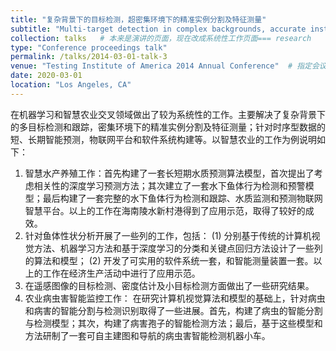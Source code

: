 ```yaml
---
title: "复杂背景下的目标检测，超密集环境下的精准实例分割及特征测量"
subtitle: "Multi-target detection in complex backgrounds, accurate instance segmentation in dense environments and characters measurement"
collection: talks   # 本来是演讲的页面，现在改成系统性工作页面=== research
type: "Conference proceedings talk"
permalink: /talks/2014-03-01-talk-3
venue: "Testing Institute of America 2014 Annual Conference"  # 指定会议的地点
date: 2020-03-01
location: "Los Angeles, CA"
---
```


在机器学习和智慧农业交叉领域做出了较为系统性的工作。主要解决了复杂背景下的多目标检测和跟踪，密集环境下的精准实例分割及特征测量；针对时序型数据的短、长期智能预测，物联网平台和软件系统构建等。以智慧农业的工作为例说明如下：
1. 智慧水产养殖工作：首先构建了一套长短期水质预测算法模型，首次提出了考虑相关性的深度学习预测方法；其次建立了一套水下鱼体行为检测和预警模型；最后构建了一套完整的水下鱼体行为检测和跟踪、水质监测和预测物联网智慧平台。以上的工作在海南陵水新村港得到了应用示范，取得了较好的成效。
2. 针对鱼体性状分析开展了一些列的工作，包括：
    (1) 分别基于传统的计算机视觉方法、机器学习方法和基于深度学习的分类和关键点回归方法设计了一些列的算法和模型；
    (2) 开发了可实用的软件系统一套，和智能测量装置一套。以上的工作在经济生产活动中进行了应用示范。
3. 在遥感图像的目标检测、密度估计及小目标检测方面做出了一些研究结果。
4. 农业病虫害智能监控工作：
   在研究计算机视觉算法和模型的基础上，针对病虫和病害的智能分割与检测识别取得了一些进展。首先，构建了病虫的智能分割与检测模型；其次，构建了病害孢子的智能检测方法；最后，基于这些模型和方法研制了一套可自主建图和导航的病虫害智能检测机器小车。
<br>
